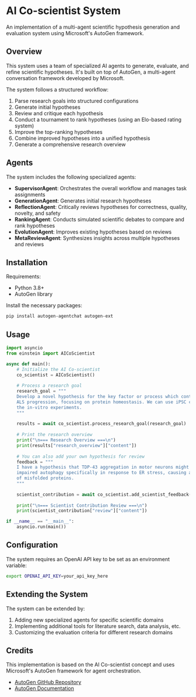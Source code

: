 # AI Co-scientist System

An implementation of a multi-agent scientific hypothesis generation and evaluation system using Microsoft's AutoGen framework.

## Overview

This system uses a team of specialized AI agents to generate, evaluate, and refine scientific hypotheses. It's built on top of AutoGen, a multi-agent conversation framework developed by Microsoft.

The system follows a structured workflow:

1. Parse research goals into structured configurations
2. Generate initial hypotheses
3. Review and critique each hypothesis
4. Conduct a tournament to rank hypotheses (using an Elo-based rating system)
5. Improve the top-ranking hypotheses
6. Combine improved hypotheses into a unified hypothesis
7. Generate a comprehensive research overview

## Agents

The system includes the following specialized agents:

- **SupervisorAgent**: Orchestrates the overall workflow and manages task assignments
- **GenerationAgent**: Generates initial research hypotheses
- **ReflectionAgent**: Critically reviews hypotheses for correctness, quality, novelty, and safety
- **RankingAgent**: Conducts simulated scientific debates to compare and rank hypotheses
- **EvolutionAgent**: Improves existing hypotheses based on reviews
- **MetaReviewAgent**: Synthesizes insights across multiple hypotheses and reviews

## Installation

Requirements:

- Python 3.8+
- AutoGen library

Install the necessary packages:

```bash
pip install autogen-agentchat autogen-ext
```

## Usage

```python
import asyncio
from einstein import AICoScientist

async def main():
    # Initialize the AI Co-scientist
    co_scientist = AICoScientist()
    
    # Process a research goal
    research_goal = """
    Develop a novel hypothesis for the key factor or process which contributes to 
    ALS progression, focusing on protein homeostasis. We can use iPSC cells for 
    the in-vitro experiments.
    """
    
    results = await co_scientist.process_research_goal(research_goal)
    
    # Print the research overview
    print("\n=== Research Overview ===\n")
    print(results["research_overview"]["content"])
    
    # You can also add your own hypothesis for review
    feedback = """
    I have a hypothesis that TDP-43 aggregation in motor neurons might be driven by 
    impaired autophagy specifically in response to ER stress, causing accumulation 
    of misfolded proteins.
    """
    
    scientist_contribution = await co_scientist.add_scientist_feedback(feedback)
    
    print("\n=== Scientist Contribution Review ===\n")
    print(scientist_contribution["review"]["content"])

if __name__ == "__main__":
    asyncio.run(main())
```

## Configuration

The system requires an OpenAI API key to be set as an environment variable:

```bash
export OPENAI_API_KEY=your_api_key_here
```

## Extending the System

The system can be extended by:
1. Adding new specialized agents for specific scientific domains
2. Implementing additional tools for literature search, data analysis, etc.
3. Customizing the evaluation criteria for different research domains

## Credits

This implementation is based on the AI Co-scientist concept and uses Microsoft's AutoGen framework for agent orchestration.

- [AutoGen GitHub Repository](https://github.com/microsoft/autogen)
- [AutoGen Documentation](https://microsoft.github.io/autogen/)
